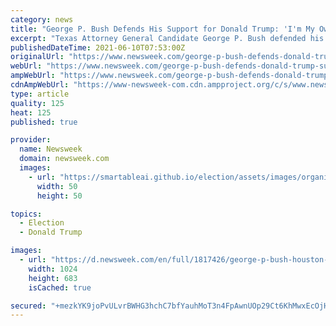```yaml
---
category: news
title: "George P. Bush Defends His Support for Donald Trump: 'I'm My Own Man'"
excerpt: "Texas Attorney General Candidate George P. Bush defended his support of Donald Trump on Wednesday, noting that members of his family have \"differences of opinion\""
publishedDateTime: 2021-06-10T07:53:00Z
originalUrl: "https://www.newsweek.com/george-p-bush-defends-donald-trump-support-fox-news-texas-1599245"
webUrl: "https://www.newsweek.com/george-p-bush-defends-donald-trump-support-fox-news-texas-1599245"
ampWebUrl: "https://www.newsweek.com/george-p-bush-defends-donald-trump-support-fox-news-texas-1599245?amp=1"
cdnAmpWebUrl: "https://www-newsweek-com.cdn.ampproject.org/c/s/www.newsweek.com/george-p-bush-defends-donald-trump-support-fox-news-texas-1599245?amp=1"
type: article
quality: 125
heat: 125
published: true

provider:
  name: Newsweek
  domain: newsweek.com
  images:
    - url: "https://smartableai.github.io/election/assets/images/organizations/newsweek.com-50x50.jpg"
      width: 50
      height: 50

topics:
  - Election
  - Donald Trump

images:
  - url: "https://d.newsweek.com/en/full/1817426/george-p-bush-houston-texas.jpg"
    width: 1024
    height: 683
    isCached: true

secured: "+mezkYK9joPvULvrBWHG3hchC7bfYauhMoT3n4FpAwnUOp29Ct6KhMwxEcOjHd+9vBRziM4QL7S3UCjeYnxBQL7KSkOvrcTLmOOvs6YXMPF9NtozsrvCyuVPb6fZaqIbfctGNmCH+gL6G6Sl7mHsvo8r9+9DJ5Anh4alZQui3VR8adKMfS1rtpJ8XeOPIstZ6Rf3EaIP162F64r1/qUHne6iEA038RxsD78R0Kt8m1BnlX+B6hYNej7IiP96t+iYY79Er5Q7YCJIMZlJOyBI+BFRWimbhZv23Zv3+9wvs+RDd6L3ojNWW3OKj/hDEAOIywYqFDXsh+ochZUkDpuarV5UnELWp7Mm0yoRBJ4Ez6c=;MK4sJh5Y/36ZHPwFwMdKNA=="
---
```


